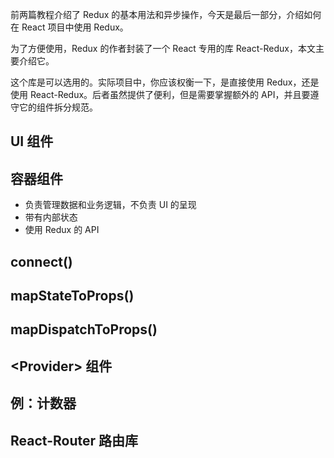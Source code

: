 前两篇教程介绍了 Redux 的基本用法和异步操作，今天是最后一部分，介绍如何在 React 项目中使用 Redux。

为了方便使用，Redux 的作者封装了一个 React 专用的库 React-Redux，本文主要介绍它。

这个库是可以选用的。实际项目中，你应该权衡一下，是直接使用 Redux，还是使用 React-Redux。后者虽然提供了便利，但是需要掌握额外的 API，并且要遵守它的组件拆分规范。

## UI 组件

## 容器组件

- 负责管理数据和业务逻辑，不负责 UI 的呈现
- 带有内部状态
- 使用 Redux 的 API

## connect()

## mapStateToProps()

## mapDispatchToProps()

## &lt;Provider> 组件

## 例：计数器

## React-Router 路由库
